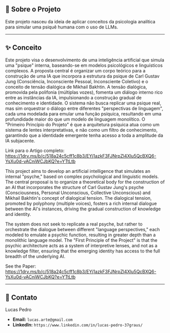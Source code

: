 ## 📖 Sobre o Projeto

Este projeto nasceu da ideia de aplicar conceitos da psicologia analítica para simular uma psiquê humana com o uso de LLMs.


---

## ✨ Conceito

Este projeto visa o desenvolvimento de uma inteligência artificial que simula uma "psique" interna, baseando-se em modelos psicológicos e linguísticos complexos. A proposta central é organizar um corpo teórico para a construção de uma IA que incorpora a estrutura da psique de Carl Gustav Jung (Consciência, Inconsciente Pessoal, Inconsciente Coletivo) e o conceito de tensão dialógica de Mikhail Bakhtin. A tensão dialógica, promovida pela polifonia (múltiplas vozes), fomenta um diálogo interno rico entre as instâncias da IA, impulsionando a construção gradual de conhecimento e identidade.
O sistema não busca replicar uma psique real, mas sim orquestrar o diálogo entre diferentes "perspectivas de linguagem", cada uma modelada para emular uma função psíquica, resultando em uma profundidade maior do que um modelo de linguagem monolítico. O "Primeiro Princípio do Projeto" é que a arquitetura psíquica atua como um sistema de lentes interpretativas, e não como um filtro de conhecimento, garantindo que a identidade emergente tenha acesso a toda a amplitude da IA subjacente.

Link para o Artigo completo: https://1drv.ms/b/c/518a24c5cff1c8b3/EYj1azkF3FJNrpZl4Xlu5QcBXQ6-YsXu0d-vACniWCJbKQ?e=YTtLtb


This project aims to develop an artificial intelligence that simulates an internal "psyche," based on complex psychological and linguistic models. The central proposal is to organize a theoretical body for the construction of an AI that incorporates the structure of Carl Gustav Jung's psyche (Consciousness, Personal Unconscious, Collective Unconscious) and Mikhail Bakhtin's concept of dialogical tension. The dialogical tension, promoted by polyphony (multiple voices), fosters a rich internal dialogue between the AI's instances, driving the gradual construction of knowledge and identity.

The system does not seek to replicate a real psyche, but rather to orchestrate the dialogue between different "language perspectives," each modeled to emulate a psychic function, resulting in greater depth than a monolithic language model. The "First Principle of the Project" is that the psychic architecture acts as a system of interpretive lenses, and not as a knowledge filter, ensuring that the emerging identity has access to the full breadth of the underlying AI.

See the Paper: https://1drv.ms/b/c/518a24c5cff1c8b3/EYj1azkF3FJNrpZl4Xlu5QcBXQ6-YsXu0d-vACniWCJbKQ?e=YTtLtb


---

## 📧 Contato

Lucas Pedro

* **Email:** `lucas.arte@gmail.com`
* **LinkedIn:** `https://www.linkedin.com/in/lucas-pedro-37graus/`
